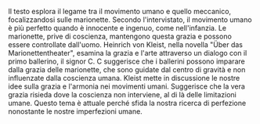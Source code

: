 Il testo esplora il legame tra il movimento umano e quello meccanico, focalizzandosi sulle marionette. Secondo l'intervistato, il movimento umano è più perfetto quando è innocente e ingenuo, come nell'infanzia. Le marionette, prive di coscienza, mantengono questa grazia e possono essere controllate dall'uomo.
Heinrich von Kleist, nella novella "Über das Marionettentheater", esamina la grazia e l'arte attraverso un dialogo con il primo ballerino, il signor C. C suggerisce che i ballerini possono imparare dalla grazia delle marionette, che sono guidate dal centro di gravità e non influenzate dalla coscienza umana.
Kleist mette in discussione le nostre idee sulla grazia e l'armonia nei movimenti umani. Suggerisce che la vera grazia risieda dove la coscienza non interviene, al di là delle limitazioni umane. Questo tema è attuale perché sfida la nostra ricerca di perfezione nonostante le nostre imperfezioni umane.